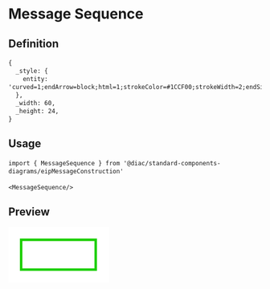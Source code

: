 # Message Sequence

## Definition

```
{
  _style: { 
    entity: 'curved=1;endArrow=block;html=1;strokeColor=#1CCF00;strokeWidth=2;endSize=3;rounded=0;',
  },
  _width: 60,
  _height: 24,
}
```

## Usage

```
import { MessageSequence } from '@diac/standard-components-diagrams/eipMessageConstruction'

<MessageSequence/>
```

## Preview

<img src="./message-sequence.png" width="200"/>
